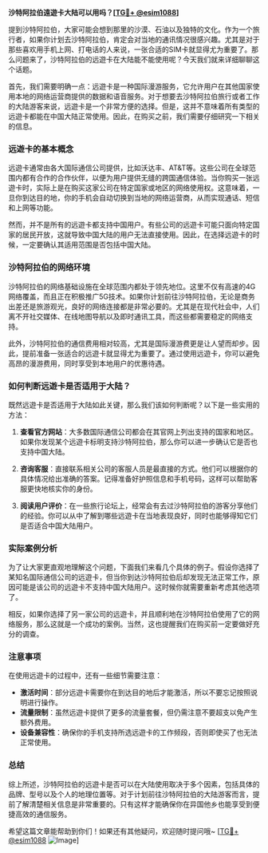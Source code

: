 **沙特阿拉伯遠遊卡大陆可以用吗？[[TG💪+ @esim1088](https://t.me/s/esim1088)]**

提到沙特阿拉伯，大家可能会想到那里的沙漠、石油以及独特的文化。作为一个旅行者，如果你计划去沙特阿拉伯，肯定会对当地的通讯情况很感兴趣。尤其是对于那些喜欢用手机上网、打电话的人来说，一张合适的SIM卡就显得尤为重要了。那么问题来了，沙特阿拉伯的远遊卡在大陆能不能使用呢？今天我们就来详细聊聊这个话题。

首先，我们需要明确一点：远遊卡是一种国际漫游服务，它允许用户在其他国家使用本地的网络运营商提供的数据和语音服务。对于想要去沙特阿拉伯旅行或者工作的大陆游客来说，远遊卡是一个非常方便的选择。但是，这并不意味着所有类型的远遊卡都能在中国大陆正常使用。因此，在购买之前，我们需要仔细研究一下相关的信息。

### 远遊卡的基本概念

远遊卡通常由各大国际通信公司提供，比如沃达丰、AT&T等。这些公司在全球范围内都有合作的合作伙伴，以便为用户提供无缝的跨国通信体验。当你购买一张远遊卡时，实际上是在购买这家公司在特定国家或地区的网络使用权。这意味着，一旦你到达目的地，你的手机会自动切换到当地的网络运营商，从而实现通话、短信和上网等功能。

然而，并不是所有的远遊卡都支持中国用户。有些公司的远遊卡可能只面向特定国家的居民开放，这就导致中国大陆的用户无法直接使用。因此，在选择远遊卡的时候，一定要确认其适用范围是否包括中国大陆。

### 沙特阿拉伯的网络环境

沙特阿拉伯的网络基础设施在全球范围内都处于领先地位。这里不仅有高速的4G网络覆盖，而且正在积极推广5G技术。如果你计划前往沙特阿拉伯，无论是商务出差还是旅游观光，良好的网络连接都是非常必要的。尤其是在现代社会中，人们离不开社交媒体、在线地图导航以及即时通讯工具，而这些都需要稳定的网络支持。

此外，沙特阿拉伯的通信费用相对较高，尤其是国际漫游费更是让人望而却步。因此，提前准备一张适合的远遊卡就显得尤为重要了。通过使用远遊卡，你可以避免高昂的漫游费用，同时享受到本地用户的优惠待遇。

### 如何判断远遊卡是否适用于大陆？

既然远遊卡是否适用于大陆如此关键，那么我们该如何判断呢？以下是一些实用的方法：

1. **查看官方网站**：大多数国际通信公司都会在其官网上列出支持的国家和地区。如果你发现某个远遊卡标明支持沙特阿拉伯，那么你可以进一步确认它是否也支持中国大陆。
   
2. **咨询客服**：直接联系相关公司的客服人员是最直接的方式。他们可以根据你的具体情况给出准确的答案。记得准备好护照信息和手机号码，这样可以帮助客服更快地核实你的身份。

3. **阅读用户评价**：在一些旅行论坛上，经常会有去过沙特阿拉伯的游客分享他们的经验。你可以从中了解到哪些远遊卡在当地表现良好，同时也能够得知它们是否适合中国大陆用户。

### 实际案例分析

为了让大家更直观地理解这个问题，下面我们来看几个具体的例子。假设你选择了某知名国际通信公司的远遊卡，但当你到达沙特阿拉伯后却发现无法正常工作，原因可能是该公司的远遊卡不支持中国大陆用户。这时候你就需要重新考虑其他选项了。

相反，如果你选择了另一家公司的远遊卡，并且顺利地在沙特阿拉伯使用了它的网络服务，那么这就是一个成功的案例。当然，这也提醒我们在购买前一定要做好充分的调查。

### 注意事项

在使用远遊卡的过程中，还有一些细节需要注意：

- **激活时间**：部分远遊卡需要你在到达目的地后才能激活，所以不要忘记按照说明进行操作。
- **流量限制**：虽然远遊卡提供了更多的流量套餐，但仍需注意不要超支以免产生额外费用。
- **设备兼容性**：确保你的手机支持所选远遊卡的工作频段，否则即使买了也无法正常使用。

### 总结

综上所述，沙特阿拉伯的远遊卡是否可以在大陆使用取决于多个因素，包括具体的品牌、型号以及个人的地理位置等。对于计划前往沙特阿拉伯的大陆游客而言，提前了解清楚相关信息是非常重要的。只有这样才能确保你在异国他乡也能享受到便捷高效的通信服务。

希望这篇文章能帮助到你们！如果还有其他疑问，欢迎随时提问哦~ [[TG💪+ @esim1088](https://t.me/s/esim1088) ![Image](https://i.postimg.cc/4NQfJmqS/Snipaste-2025-05-13-00-14-12.png)]